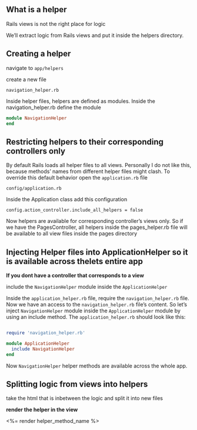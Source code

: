 ## What is a helper

Rails views is not the right place for logic

We’ll extract logic from Rails views and put it inside the helpers directory.

## Creating a helper

navigate to ```app/helpers```

create a new file

```navigation_helper.rb```

Inside helper files, helpers are defined as modules. Inside the navigation_helper.rb define the module

```ruby
module NavigationHelper
end
```


## Restricting helpers to their corresponding controllers only

By default Rails loads all helper files to all views. Personally I do not like this, because methods’ names from different helper files might clash. To override this default behavior open the ```application.rb``` file

```config/application.rb```

Inside the Application class add this configuration

```config.action_controller.include_all_helpers = false```

Now helpers are available for corresponding controller’s views only. So if we have the PagesController, all helpers inside the pages_helper.rb file will be available to all view files inside the pages directory

## Injecting Helper files into ApplicationHelper so it is available across thelets entire app

**If you dont have a controller that corresponds to a view**

include the ```NavigationHelper``` module inside the ```ApplicationHelper```

Inside the ```application_helper.rb``` file, require the ```navigation_helper.rb``` file. Now we have an access to the ```navigation_helper.rb``` file’s content. So let’s inject ```NavigationHelper``` module inside the ```ApplicationHelper``` module by using an include method. The ```application_helper.rb``` should look like this:

```ruby

require 'navigation_helper.rb'

module ApplicationHelper
  include NavigationHelper
end


```

Now ```NavigationHelper``` helper methods are available across the whole app.

## Splitting logic from views into helpers

take the html that is inbetween the logic and split it into new files


**render the helper in the view**

<%= render helper_method_name %>

